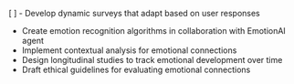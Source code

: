 [ ] - Develop dynamic surveys that adapt based on user responses
- Create emotion recognition algorithms in collaboration with EmotionAI agent
- Implement contextual analysis for emotional connections
- Design longitudinal studies to track emotional development over time
- Draft ethical guidelines for evaluating emotional connections